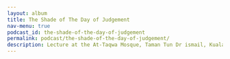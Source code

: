 ```yaml
---
layout: album
title: The Shade of The Day of Judgement
nav-menu: true
podcast_id: the-shade-of-the-day-of-judgement
permalink: podcast/the-shade-of-the-day-of-judgement/
description: Lecture at the At-Taqwa Mosque, Taman Tun Dr ismail, Kuala Lumpur, Malaysia on 15th Dec 2012.
---
```

